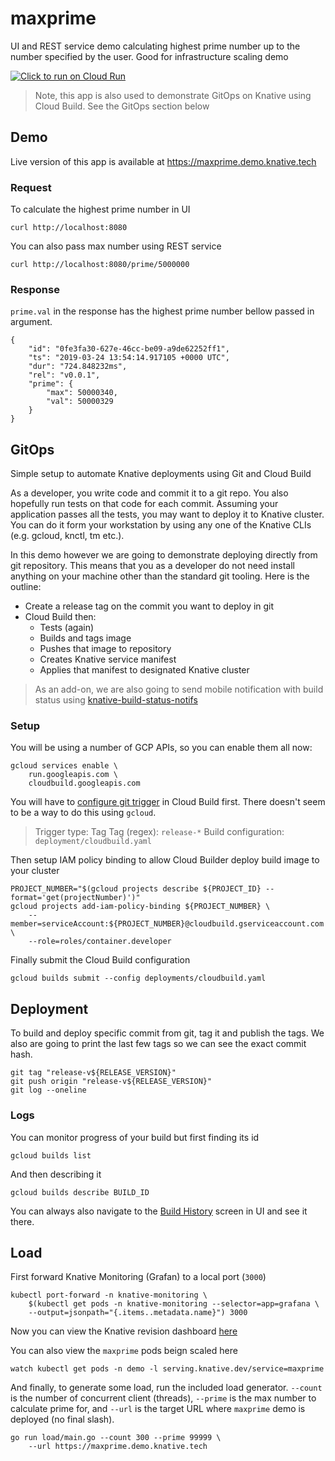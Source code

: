 # maxprime

UI and REST service demo calculating highest prime number up to the number specified by the user. Good for infrastructure scaling demo

[![Click to run on Cloud Run](https://storage.googleapis.com/cloudrun/button.svg)](https://console.cloud.google.com/cloudshell/editor?shellonly=true&cloudshell_image=gcr.io/cloudrun/button&cloudshell_git_repo=https://github.com/mchmarny/maxprime.git)

> Note, this app is also used to demonstrate GitOps on Knative using Cloud Build. See the GitOps section below

## Demo

Live version of this app is available at
https://maxprime.demo.knative.tech

### Request

To calculate the highest prime number in UI

```
curl http://localhost:8080
```

You can also pass max number using REST service

```
curl http://localhost:8080/prime/5000000
```

### Response

`prime.val` in the response has the highest prime number bellow passed in argument.

```
{
    "id": "0fe3fa30-627e-46cc-be09-a9de62252ff1",
    "ts": "2019-03-24 13:54:14.917105 +0000 UTC",
    "dur": "724.848232ms",
    "rel": "v0.0.1",
    "prime": {
        "max": 50000340,
        "val": 50000329
    }
}
```

## GitOps

Simple setup to automate Knative deployments using Git and Cloud Build

As a developer, you write code and commit it to a git repo. You also hopefully run tests on that code for each commit. Assuming your application passes all the tests, you may want to deploy it to Knative cluster. You can do it form your workstation by using any one of the Knative CLIs (e.g. gcloud, knctl, tm etc.).

In this demo however we are going to demonstrate deploying directly from git repository. This means that you as a developer do not need install anything on your machine other than the standard git tooling. Here is the outline:

* Create a release tag on the commit you want to deploy in git
* Cloud Build then:
  * Tests (again)
  * Builds and tags image
  * Pushes that image to repository
  * Creates Knative service manifest
  * Applies that manifest to designated Knative cluster

> As an add-on, we are also going to send mobile notification with build status using [knative-build-status-notifs](https://github.com/mchmarny/knative-build-status-notifs)

### Setup

You will be using a number of GCP APIs, so you can enable them all now: 
```
gcloud services enable \
    run.googleapis.com \
    cloudbuild.googleapis.com
```

You will have to [configure git trigger](https://console.cloud.google.com/cloud-build/triggers/add) in Cloud Build first. There doesn't seem to be a way to do this using `gcloud`.

> Trigger type: Tag
> Tag (regex): `release-*`
> Build configuration: `deployment/cloudbuild.yaml`

Then setup IAM policy binding to allow Cloud Builder deploy build image to your cluster

```shell
PROJECT_NUMBER="$(gcloud projects describe ${PROJECT_ID} --format='get(projectNumber)')"
gcloud projects add-iam-policy-binding ${PROJECT_NUMBER} \
    --member=serviceAccount:${PROJECT_NUMBER}@cloudbuild.gserviceaccount.com \
    --role=roles/container.developer
```

Finally submit the Cloud Build configuration

```shell
gcloud builds submit --config deployments/cloudbuild.yaml
```

## Deployment

To build and deploy specific commit from git, tag it and publish the tags. We also are going to print the last few tags so we can see the exact commit hash.

```shell
git tag "release-v${RELEASE_VERSION}"
git push origin "release-v${RELEASE_VERSION}"
git log --oneline
```

### Logs

You can monitor progress of your build but first finding its id

```shell
gcloud builds list
```

And then describing it

```shell
gcloud builds describe BUILD_ID
```

You can always also navigate to the [Build History](https://console.cloud.google.com/cloud-build/builds) screen in UI and see it there.

## Load


First forward Knative Monitoring (Grafan) to a local port (`3000`)

```shell
kubectl port-forward -n knative-monitoring \
    $(kubectl get pods -n knative-monitoring --selector=app=grafana \
    --output=jsonpath="{.items..metadata.name}") 3000
```

Now you can view the Knative revision dashboard [here](http://localhost:3000/d/im_gFbWik/knative-serving-revision-http-requests?refresh=3s&orgId=1&var-namespace=demo&var-configuration=maxprime&var-revision=All)

You can also view the `maxprime` pods beign scaled here

```shell
watch kubectl get pods -n demo -l serving.knative.dev/service=maxprime
```

And finally, to generate some load, run the included load generator. `--count` is the number of concurrent client (threads), `--prime` is the max number to calculate prime for, and `--url` is the target URL where `maxprime` demo is deployed (no final slash).

```
go run load/main.go --count 300 --prime 99999 \
    --url https://maxprime.demo.knative.tech
```
